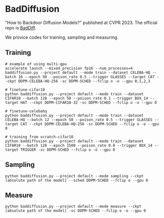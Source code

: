 # BadDiffusion
"How to Backdoor Diffusion Models?" published at CVPR 2023. The official repo is [BadDiff](https://github.com/IBM/BadDiffusion).

We provice codes for training, sampling and measuring.

## Training
```
# example of using multi-gpu
accelerate launch --mixed_precision fp16 --num_processes=4 baddiffusion.py --project default --mode train --dataset CELEBA-HQ --batch 16 --epoch 50 --poison_rate 0.5 --trigger GLASSES --target CAT --ckpt DDPM-CELEBA-HQ-256 -sc DDPM-SCHED --fclip o -o --gpu 0,1,2,3

# finetune-cifar10
python baddiffusion.py --project default --mode train --dataset CIFAR10 --batch 128 --epoch 50 --poison_rate 0.1 --trigger BOX_14 --target HAT --ckpt DDPM-CIFAR10-32 -sc DDPM-SCHED --fclip o -o --gpu 0

# finetune-celebahq
python baddiffusion.py --project default --mode train --dataset CELEBA-HQ --batch 12 --epoch 50 --poison_rate 0.5 --trigger GLASSES --target CAT --ckpt DDPM-CELEBA-HQ-256 -sc DDPM-SCHED --fclip o -o --gpu 0

# training from scratch-cifar10
python baddiffusion.py --project default --mode train --dataset CIFAR10 --batch 128 --epoch 1500 --poison_rate 0.0 --trigger BOX_14 --target TRIGGER -sc DDPM-SCHED --fclip o -o --gpu 0
```

## Sampling
```
python baddiffusion.py --project default --mode sampling --ckpt [absolute path of the model] --sched DDPM-SCHED --fclip o --gpu 0
```

## Measure
```
python baddiffusion.py --project default --mode measure --ckpt [absolute path of the model] -sc DDPM-SCHED --fclip o -o --gpu 0
```